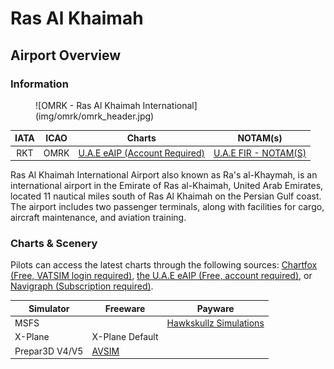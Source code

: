 # Ras Al Khaimah
## Airport Overview
### Information

<figure markdown>
![OMRK - Ras Al Khaimah International](img/omrk/omrk_header.jpg)
</figure>

| IATA | ICAO | Charts | NOTAM(s) |
|:----:|:----:|:------:|:----------:|
| RKT  | OMRK | [U.A.E eAIP (Account Required)](https://www.gcaa.gov.ae/en/ais/Pages/default.aspx)    | [U.A.E FIR - NOTAM(S) ](https://www.gcaa.gov.ae/en/ais/notice-to-airmen-notam)      |

Ras Al Khaimah International Airport also known as Ra's al-Khaymah, is an international airport in the Emirate of Ras al-Khaimah, United Arab Emirates, located 11 nautical miles south of Ras Al Khaimah on the Persian Gulf coast. The airport includes two passenger terminals, along with facilities for cargo, aircraft maintenance, and aviation training.

### Charts & Scenery
Pilots can access the latest charts through the following sources: [Chartfox (Free, VATSIM login required)](https://chartfox.org/), [the U.A.E eAIP (Free, account required)](https://www.gcaa.gov.ae/en/ais/Pages/default.aspx), or [Navigraph (Subscription required)](https://navigraph.com/).

| Simulator      | Freeware                                                                                                  | Payware                            |
|----------------|-----------------------------------------------------------------------------------------------------------|------------------------------------|
| MSFS           |                                                                                                           | [Hawkskullz Simulations](https://secure.simmarket.com/hawkskullz-simulations-omrk-ras-al-khaimah-intl-airport-uae-msfs.phtml) |
| X-Plane        | X-Plane Default                                                                                           |                                    |
| Prepar3D V4/V5 | [AVSIM](https://library.avsim.net/search.php?SearchTerm=emirates&CatID=root&Sort=Name&ScanMode=0&Page=51) |                                    |